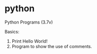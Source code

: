 # python
Python Programs (3.7v)


Basics:
1. Print Hello World!
2. Program to show the use of comments.
